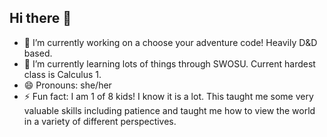 ## Hi there 👋
- 🔭 I’m currently working on a choose your adventure code! Heavily D&D based. 
- 🌱 I’m currently learning lots of things through SWOSU. Current hardest class is Calculus 1. 
- 😄 Pronouns: she/her
- ⚡ Fun fact: I am 1 of 8 kids! I know it is a lot. This taught me some very valuable skills including patience and taught me how to view the world in a variety of different perspectives. 
